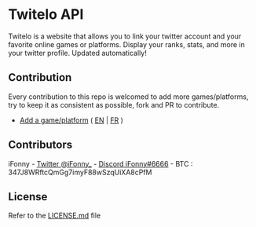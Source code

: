 # Twitelo API 
Twitelo is a website that allows you to link your twitter account and your favorite online games or platforms.
Display your ranks, stats, and more in your twitter profile. Updated automatically!

## Contribution
Every contribution to this repo is welcomed to add more games/platforms, try to keep it as consistent as possible, fork and PR to contribute.

- [Add a game/platform](games/README.md) ( [EN](games/README.md) | [FR](games/LISEZMOI.md) )

## Contributors

iFonny - [Twitter @iFonny_](https://twitter.com/iFonny_) - [Discord iFonny#6666](#) - BTC : 347J8WRftcQmGg7imyF88wSzqUiXA8cPfM

## License

Refer to the [LICENSE.md](LICENSE.md) file